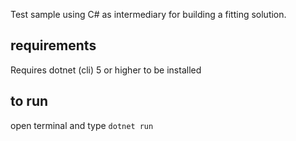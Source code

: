 Test sample using C# as intermediary for building a fitting solution.

## requirements
Requires dotnet (cli) 5 or higher to be installed

## to run
open terminal and type `dotnet run`